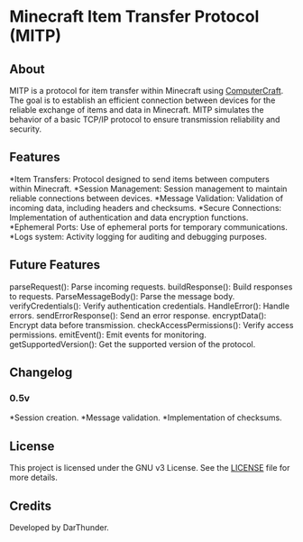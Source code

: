 # Minecraft Item Transfer Protocol (MITP)

## About
MITP is a protocol for item transfer within Minecraft using [ComputerCraft](https://github.com/dan200/ComputerCraft). The goal is to establish an efficient connection between devices for the reliable exchange of items and data in Minecraft. MITP simulates the behavior of a basic TCP/IP protocol to ensure transmission reliability and security.

## Features
*Item Transfers: Protocol designed to send items between computers within Minecraft.
*Session Management: Session management to maintain reliable connections between devices.
*Message Validation: Validation of incoming data, including headers and checksums.
*Secure Connections: Implementation of authentication and data encryption functions.
*Ephemeral Ports: Use of ephemeral ports for temporary communications.
*Logs system: Activity logging for auditing and debugging purposes.

## Future Features
parseRequest(): Parse incoming requests.
buildResponse(): Build responses to requests.
ParseMessageBody(): Parse the message body.
verifyCredentials(): Verify authentication credentials.
HandleError(): Handle errors.
sendErrorResponse(): Send an error response.
encryptData(): Encrypt data before transmission.
checkAccessPermissions(): Verify access permissions.
emitEvent(): Emit events for monitoring.
getSupportedVersion(): Get the supported version of the protocol.

## Changelog
### 0.5v
*Session creation.
*Message validation.
*Implementation of checksums.

## License
This project is licensed under the GNU v3 License. See the [LICENSE](./LICENSE) file for more details.

## Credits
Developed by DarThunder.
